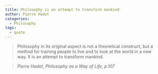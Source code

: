 ```yaml
---
title: Philosophy is an attempt to transform mankind
author: Pierre Hadot
categories:
  - Philosophy
tags:
  - quote
---
```


> Philosophy in its original aspect is not a theoretical construct, but a method for training people to live and to look at the world in a new way. It is an attempt to transform mankind.

> <cite>Pierre Hadot, Philosophy as a Way of Life, p.107</cite>